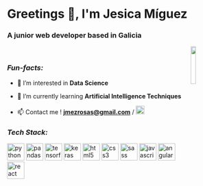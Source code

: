 # Greetings :vulcan_salute:, I'm Jesica Míguez 

### A junior web developer based in Galicia
<img align="right" src="https://cdn.discordapp.com/attachments/233277852097708033/755159560758493184/Jess_ava.png" height=15% width=15% /> 


### *Fun-facts:*
  
- :dart: I’m interested in **Data Science**

- :seedling: I’m currently learning **Artificial Intelligence Techniques**

- :mailbox: Contact me ! **jmezrosas@gmail.com** / <a href="https://linkedin.com/in/jesicamiguezrosas" target="blank"><img src="https://cdn-icons-png.flaticon.com/512/174/174857.png" alt="jesicamiguezrosas" height="20" width="20" /></a>

  
### *Tech Stack:*
<p align="left">
  <img src="https://upload.wikimedia.org/wikipedia/commons/c/c3/Python-logo-notext.svg" alt="python" width="40" height="40"/> 
  <img src="https://upload.wikimedia.org/wikipedia/commons/2/22/Pandas_mark.svg" alt="pandas" width="40" height="40"/>
  <img src="https://upload.wikimedia.org/wikipedia/commons/2/2d/Tensorflow_logo.svg" alt="tensorflow" width="40" height="40"/>
  <img src="https://upload.wikimedia.org/wikipedia/commons/thumb/a/ae/Keras_logo.svg/768px-Keras_logo.svg.png" alt="keras" width="40" height="40"/>
  <img src="https://upload.wikimedia.org/wikipedia/commons/6/61/HTML5_logo_and_wordmark.svg" alt="html5" width="40" height="40"/>
  <img src="https://upload.wikimedia.org/wikipedia/commons/d/d5/CSS3_logo_and_wordmark.svg" alt="css3" width="40" height="40"/> 
  <img src="https://upload.wikimedia.org/wikipedia/commons/9/96/Sass_Logo_Color.svg" alt="sass" width="40" height="40"/> 
  <img src="https://upload.wikimedia.org/wikipedia/commons/9/99/Unofficial_JavaScript_logo_2.svg" alt="javascript" width="40" height="40"/>
  <img src="https://upload.wikimedia.org/wikipedia/commons/thumb/c/cf/Angular_full_color_logo.svg/2048px-Angular_full_color_logo.svg.png" alt="angularjs" width="40" height="40"/>
  <img src="https://upload.wikimedia.org/wikipedia/commons/4/47/React.svg" alt="react" width="40" height="40"/>
 </p>
